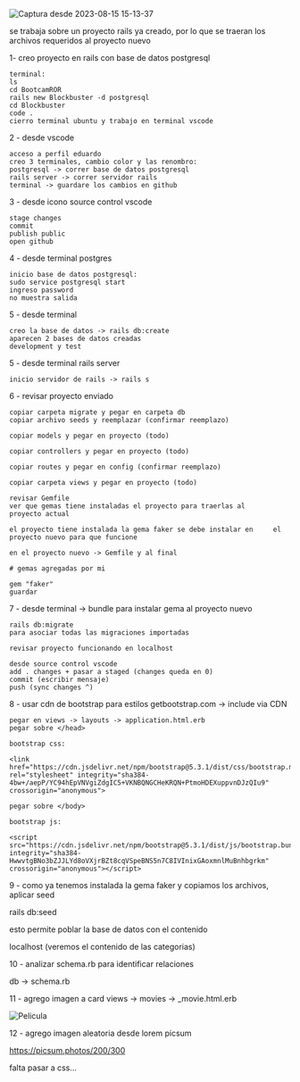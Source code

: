 ![Captura desde 2023-08-15 15-13-37](https://github.com/pedro-donoso/Blockbuster/assets/68760595/12c379f4-3314-4793-af6c-d375be01030d)

se trabaja sobre un proyecto rails ya creado, por lo que se traeran los archivos requeridos al proyecto nuevo

1- creo proyecto en rails con base de datos postgresql

	terminal:
	ls
	cd BootcamROR
	rails new Blockbuster -d postgresql
	cd Blockbuster
	code .
	cierro terminal ubuntu y trabajo en terminal vscode
	
2 - desde vscode

	acceso a perfil eduardo
	creo 3 terminales, cambio color y las renombro:
	postgresql -> correr base de datos postgresql
	rails server -> correr servidor rails
	terminal -> guardare los cambios en github
		
3 - desde icono source control vscode

	stage changes
	commit
	publish public
	open github
	
4 - desde terminal postgres 

	inicio base de datos postgresql:
	sudo service postgresql start
	ingreso password
	no muestra salida
	
5 - desde terminal
	
	creo la base de datos -> rails db:create
	aparecen 2 bases de datos creadas
	development y test	
	
5 - desde terminal rails server

	inicio servidor de rails -> rails s
	
6 - revisar proyecto enviado

	copiar carpeta migrate y pegar en carpeta db
	copiar archivo seeds y reemplazar (confirmar reemplazo)
	
	copiar models y pegar en proyecto (todo)
	
	copiar controllers y pegar en proyecto (todo)
	
	copiar routes y pegar en config (confirmar reemplazo)
	
	copiar carpeta views y pegar en proyecto (todo)
	
	revisar Gemfile
	ver que gemas tiene instaladas el proyecto para traerlas al 	proyecto actual
	
	el proyecto tiene instalada la gema faker se debe instalar en     el proyecto nuevo para que funcione
	
	en el proyecto nuevo -> Gemfile y al final
	
	# gemas agregadas por mi
	
	gem "faker"
	guardar
	
7 - desde terminal -> bundle 
	para instalar gema al proyecto nuevo
	
	rails db:migrate
	para asociar todas las migraciones importadas
	
	revisar proyecto funcionando en localhost
	
	desde source control vscode	
	add . changes + pasar a staged (changes queda en 0)
	commit (escribir mensaje)
	push (sync changes ^)
	
8 - usar cdn de bootstrap para estilos
	getbootstrap.com -> include via CDN
	
	pegar en views -> layouts -> application.html.erb 
	pegar sobre </head>
	
	bootstrap css:
	
	<link href="https://cdn.jsdelivr.net/npm/bootstrap@5.3.1/dist/css/bootstrap.min.css" rel="stylesheet" integrity="sha384-4bw+/aepP/YC94hEpVNVgiZdgIC5+VKNBQNGCHeKRQN+PtmoHDEXuppvnDJzQIu9" crossorigin="anonymous">
	
	pegar sobre </body>
	
	bootstrap js:
	
	<script src="https://cdn.jsdelivr.net/npm/bootstrap@5.3.1/dist/js/bootstrap.bundle.min.js" integrity="sha384-HwwvtgBNo3bZJJLYd8oVXjrBZt8cqVSpeBNS5n7C8IVInixGAoxmnlMuBnhbgrkm" crossorigin="anonymous"></script>
	
	
9 - como ya tenemos instalada la gema faker y copiamos los archivos, aplicar seed

rails db:seed

esto permite poblar la base de datos con el contenido

localhost (veremos el contenido de las categorias)


10 - analizar schema.rb para identificar relaciones

db -> schema.rb

11 - agrego imagen a card 
views -> movies -> _movie.html.erb

  <img src="" class="card-img-top" alt="Pelicula">


12 - agrego imagen aleatoria desde lorem picsum

https://picsum.photos/200/300

falta pasar a css...
